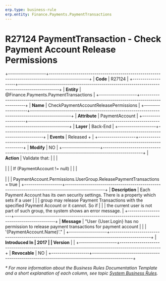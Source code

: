 ```yaml
---
erp.type: business-rule
erp.entity: Finance.Payments.PaymentTransactions
---
```


# R27124 PaymentTransaction - Check Payment Account Release Permissions
+-------------------+--------------------------------------------------------------------------------------------------+
| **Code**          | R27124                                                                                           |
+-------------------+--------------------------------------------------------------------------------------------------+
| **Entity**        | @Finance.Payments.PaymentTransactions                                                            |
+-------------------+--------------------------------------------------------------------------------------------------+
| **Name**          | CheckPaymentAccountReleasePermissions                                                            |
+-------------------+--------------------------------------------------------------------------------------------------+
| **Attribute**     | PaymentAccount                                                                                   |
+-------------------+--------------------------------------------------------------------------------------------------+
| **Layer**         | Back-End                                                                                         |
+-------------------+--------------------------------------------------------------------------------------------------+
| **Events**        | Released +                                                                                       |
+-------------------+--------------------------------------------------------------------------------------------------+
| **Modify**        | NO                                                                                               |
+-------------------+--------------------------------------------------------------------------------------------------+
| **Action**        | Validate that:                                                                                   |
|                   | <br/><br/>                                                                                       |
|                   | If (PaymentAccount != null)                                                                      |
|                   | <br/><br/>                                                                                       |
|                   | PaymentAccount.Permissions.UserGroup.ReleasePaymentTransactions = true                           |
+-------------------+--------------------------------------------------------------------------------------------------+
| **Description**   | Each Payment Account has its own security settings. There is a property which sets if a user     |
|                   | group may release Payment Transactions with the specified Payment Account or it cannot. So if    |
|                   | the current user is not part of such group, the system shows an error message.                   |
+-------------------+--------------------------------------------------------------------------------------------------+
| **Message**       | \"User {User.Login} has no permission to release payment transactions for payment account        |
|                   | \'{PaymentAccount.Name}\'.\"                                                                     |
+-------------------+--------------------------------------------------------------------------------------------------+
| **Introduced In   | 2017                                                                                             |
| Version**         |                                                                                                  |
+-------------------+--------------------------------------------------------------------------------------------------+
| **Revocable**     | NO                                                                                               |
+-------------------+--------------------------------------------------------------------------------------------------+

*\* For more information about the Business Rules Documentation Template and a short explanation of each column, see
topic [System Business Rules](../templates/template-description-system-business-rules.md).*

